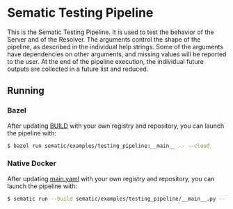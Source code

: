 # Sematic Testing Pipeline

This is the Sematic Testing Pipeline. It is used to test the behavior of the Server and of the Resolver.
The arguments control the shape of the pipeline, as described in the individual help strings. Some of
the arguments have dependencies on other arguments, and missing values will be reported to the user.
At the end of the pipeline execution, the individual future outputs are collected in a future list and
reduced.

## Running

### Bazel

After updating [BUILD](./BUILD) with your own registry and repository, you can
launch the pipeline with:

```bash
$ bazel run sematic/examples/testing_pipeline:__main__ -- --cloud
```

### Native Docker

After updating [main.yaml](./__main__.yaml) with your own registry and repository,
you can launch the pipeline with:

```bash
$ sematic run --build sematic/examples/testing_pipeline/__main__.py -- --cloud
```
